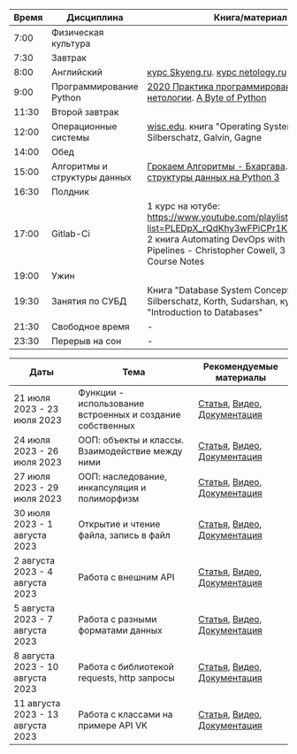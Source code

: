 | Время  | Дисциплина                       | Книга/материал |
|--------|----------------------------------|----------------|
| 7:00   | Физическая культура               |          |
| 7:30   | Завтрак                           |  |
| 8:00   | Английский                        | [курс Skyeng.ru](https://Skyeng.ru).  [курс netology.ru](https://netology.ru/profile/program/eng-it/schedule) |
| 9:00  | Программирование Python           | [2020 Практика программирования](https://www.youtube.com/playlist?list=PLRDzFCPr95fIDJUvFxvzWxg-V9BmZlMMe). [Курс нетологии](https://netology.ru/profile/program/devpy-2/schedule). [A Byte of Python](https://wombat.org.ua/AByteOfPython/AByteofPythonRussian-2.02.pdf) |
| 11:30   | Второй завтрак                            |  |
| 12:00  | Операционные системы              | [wisc.edu](https://pages.cs.wisc.edu/~remzi/OSTEP/).  книга "Operating System Concepts" - Silberschatz, Galvin, Gagne | - |
| 14:00   | Обед                            |  | - |
| 15:00  | Алгоритмы и структуры данных      | [Грокаем Алгоритмы - Бхаргава](https://www.youtube.com/playlist?list=PLA0M1Bcd0w8x4jEp1r_aN3xlnlbfx9RQ2). [Алгоритмы и структуры данных на Python 3](https://www.youtube.com/playlist?list=PLRDzFCPr95fK7tr47883DFUbm4GeOjjc0)|
| 16:30   | Полдник                            |  | - |
| 17:00  | Gitlab-Ci                         | 1 курс на ютубе: https://www.youtube.com/playlist?list=PLEDpX_rQdKhy3wFPiCPr1KUWE6Xf6EOKx, 2 книга Automating DevOps with GitLab CI/CD Pipelines - Christopher Cowell, 3 Gitlab CI Course Notes | Полдник (16:30-17:00) |
| 19:00   | Ужин                            |  | - |
| 19:30  | Занятия по СУБД                   | Книга "Database System Concepts" - Silberschatz, Korth, Sudarshan, курс на Coursera "Introduction to Databases" | Ужин (19:00-20:00) |
| 21:30  | Свободное время                   | -              | -                     |
| 23:30  | Перерыв на сон                    | -              | -                     |


| Даты | Тема | Рекомендуемые материалы |
| --- | --- | --- |
| 21 июля 2023 - 23 июля 2023 | Функции - использование встроенных и создание собственных | [Статья](https://www.learnpython.org/en/Functions), [Видео](https://www.youtube.com/watch?v=9Os0o3wzS_I), [Документация](https://docs.python.org/3/tutorial/controlflow.html#defining-functions) |
| 24 июля 2023 - 26 июля 2023 | ООП: объекты и классы. Взаимодействие между ними | [Статья](https://www.learnpython.org/en/Classes_and_Objects), [Видео](https://www.youtube.com/watch?v=ZDa-Z5JzLYM), [Документация](https://docs.python.org/3/tutorial/classes.html) |
| 27 июля 2023 - 29 июля 2023 | ООП: наследование, инкапсуляция и полиморфизм | [Статья](https://realpython.com/python3-object-oriented-programming/), [Видео](https://www.youtube.com/watch?v=RSl87lqOXDE), [Документация](https://docs.python.org/3/tutorial/classes.html#inheritance) |
| 30 июля 2023 - 1 августа 2023 | Открытие и чтение файла, запись в файл | [Статья](https://www.learnpython.org/en/Reading_and_Writing_Files), [Видео](https://www.youtube.com/watch?v=Uh2ebFW8OYM), [Документация](https://docs.python.org/3/tutorial/inputoutput.html#reading-and-writing-files) |
| 2 августа 2023 - 4 августа 2023 | Работа с внешним API | [Статья](https://realpython.com/api-integration-in-python/), [Видео](https://www.youtube.com/watch?v=ks4MPfMq8aQ), [Документация](https://docs.python.org/3/library/urllib.html) |
| 5 августа 2023 - 7 августа 2023 | Работа с разными форматами данных | [Статья](https://realpython.com/python-data-formats/), [Видео](https://www.youtube.com/watch?v=0xVqLJe9_CY), [Документация](https://docs.python.org/3/library/json.html) |
| 8 августа 2023 - 10 августа 2023 | Работа с библиотекой requests, http запросы | [Статья](https://www.geeksforgeeks.org/get-post-requests-using-python/), [Видео](https://www.youtube.com/watch?v=tb8gHvYlCFs), [Документация](https://requests.readthedocs.io/en/master/user/quickstart/) |
| 11 августа 2023 - 13 августа 2023 | Работа с классами на примере API VK | [Статья](https://realpython.com/python-vk-api/), [Видео](https://www.youtube.com/watch?v=J7GpVrHvE20), [Документация](https://vk.com/dev/manuals) |
